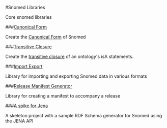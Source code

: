 #Snomed Libraries

Core snomed libraries

###[Canonical Form](/lib/canonical)

Create the [Canonical Form](https://sites.google.com/a/ihtsdo.org/snomed-documentation/algorithm/canonical/algorithm) of Snomed

###[Transitive Closure](/lib/closure)

Create the [transitive closure](http://en.wikipedia.org/wiki/Transitive_closure#In_graph_theory) of an ontology's isA statements. 

###[Import Export](/lib/importexport)

Library for importing and exporting Snomed data in various formats

###[Release Manifest Generator](/lib/manifest)

Library for creating a manifest to accompany a release

###[A spike for Jena](/lib/jena-spike)

A skeleton project with a sample RDF Schema generator for Snomed using the JENA API
